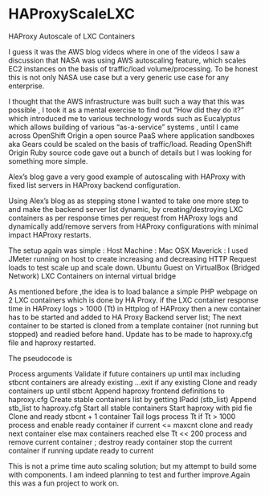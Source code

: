 HAProxyScaleLXC
===============

HAProxy Autoscale of LXC Containers

I guess it was the AWS blog videos where in one of the videos I saw a discussion that NASA was using AWS autoscaling feature, which scales EC2 instances on the basis of traffic/load volume/processing. To be honest this is not only NASA use case but a very generic use case for any enterprise.
 
I thought that the AWS infrastructure was built such a way that this was possible , I took it as a mental exercise to find out “How did they do it?” which introduced me to various technology words such as Eucalyptus which allows building of various “as-a-service” systems , until I came across OpenShift Origin a open source PaaS where application sandboxes aka Gears could be scaled on the basis of traffic/load. Reading OpenShift Origin Ruby source code gave out a bunch of details but I was looking for something more simple.
 
Alex’s blog gave a very good example of autoscaling with HAProxy with fixed list servers in HAProxy backend configuration.
 
Using Alex’s blog as as stepping stone I wanted to take one more step to and make the backend server list dynamic, by creating/destroying  LXC containers as per response times per request  from HAProxy logs and  dynamically add/remove servers from HAProxy configurations with minimal impact HAProxy restarts.
 
The setup again was simple : 
Host Machine : Mac OSX Maverick : 
I used JMeter running on host to create increasing and decreasing HTTP Request loads to test scale up and scale down.
Ubuntu Guest on VirtualBox (Bridged Network)
LXC Containers on internal virtual bridge
 
As mentioned before ,the idea is to load balance a simple PHP webpage on 2 LXC containers which is done by HA Proxy. if the LXC container response time in HAProxy logs > 1000 (Tt) in Httplog of HAProxy then a new container has to be started and added to HA Proxy Backend server list; The next container to be started is cloned from a template container (not running but stopped) and readied before hand. Update has to be made to haproxy.cfg file and haproxy restarted. 
 
The pseudocode is 
 
Process arguments
Validate if future containers up until max including stbcnt containers are already existing …exit if any existing 
Clone and ready containers up until stbcnt
Append haproxy frontend definitions to haproxy.cfg
Create stable containers list by getting IPadd (stb_list)
Append stb_list to haproxy.cfg
Start all stable containers
Start haproxy with pid fie
Clone and ready stbcnt + 1 container 
Tail logs 
       process Tt
       if Tt > 1000 
                process and enable ready container
                if current <= maxcnt 
                     clone and ready next container
                else
                     max containers reached
       else Tt << 200
                process and remove current container ; 
               destroy ready container
               stop the current container if running
               update ready to current
 
This is not a prime time auto scaling solution; but my attempt to build some with components. I am indeed planning to test and further improve.Again this was a fun project to work on.
